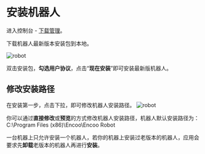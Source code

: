 # 安装机器人

进入控制台 - [下载管理](..\Console\download\aboutdownload.md?_v=v2020.4)。

下载机器人最新版本安装包到本地。

![robot](https://docimages.blob.core.chinacloudapi.cn/images/Robot/installrobot.png)

双击安装包，**勾选用户协议**，点击“**现在安装**”即可安装最新版机器人。

## 修改安装路径
在安装第一步，点击下拉，即可修改机器人安装路径。
![robot](https://docimages.blob.core.chinacloudapi.cn/images/Robot/installpathrobot.png)

你可以通过**直接修改**或**预览**的方式修改机器人安装路径，机器人默认安装路径为：C:\Program Files (x86)\Encoo\Encoo Robot

一台机器上只允许安装一个机器人，若你的机器上安装过老版本的机器人，应用会要求先**卸载**老版本的机器人再进行**安装**。


